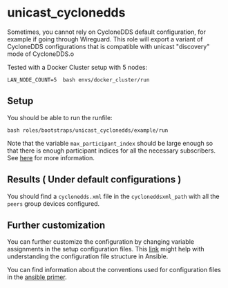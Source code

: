 # unicast_cyclonedds

Sometimes, you cannot rely on CycloneDDS default configuration, for example if going through Wireguard. This role will export a variant of CycloneDDS configurations that is compatible with unicast "discovery" mode of CycloneDDS.o

Tested with a Docker Cluster setup with 5 nodes:
```
LAN_NODE_COUNT=5  bash envs/docker_cluster/run
```

## Setup
You should be able to run the runfile:
```
bash roles/bootstraps/unicast_cyclonedds/example/run
```

Note that the variable `max_participant_index` should be large enough so that there is enough participant indices for all the necessary subscribers. See [here](https://github.com/eclipse-cyclonedds/cyclonedds/blob/master/docs/manual/options.md#cycloneddsdomaindiscoverymaxautoparticipantindex) for more information.

## Results ( Under default configurations )
You should find a `cyclonedds.xml` file in the `cycloneddsxml_path` with all the `peers` group devices configured.

## Further customization
You can further customize the configuration by changing variable assignments in the setup configuration files. This [link](https://docs.ansible.com/ansible/latest/user_guide/intro_inventory.html#group-variables) might help with understanding the configuration file structure in Ansible. 

You can find information about the conventions used for configuration files in the [ansible primer](/docs/ansible_primer.md#Conventions).

